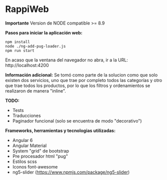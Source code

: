 # RappiWeb

**Importante**
Version de NODE compatible >= 8.9


**Pasos para iniciar la aplicación web:**

```
npm install
node ./ng-add-pug-loader.js
npm run start
```

En acaso que la ventana del navegador no abra, ir a la URL: http://localhost:4200


**Información adicional:**
Se tomó como parte de la solucion como que solo existen dos servicios, uno que trae por 
completo todos las categorías y otro que trae todos los productos, por lo que los filtros
y ordenamientos se realizaron de manera "inline".


**TODO:**
- Tests
- Traducciones
- Paginador funcional (solo se encuentra de modo "decorativo")


**Frameworks, herramientas y tecnologias utilizadas:**
- Angular 6
- Angular Material
- System "grid" de bootstrap
- Pre procesador html "pug"
- Estilos scss
- Iconos font-awesome
- ng5-slider (https://www.npmjs.com/package/ng5-slider)
